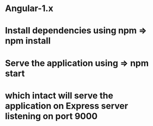 # Angular-1.x
# Install dependencies using npm => npm install 
# Serve the application using => npm start
# which intact will serve the application on Express server listening on port 9000 

